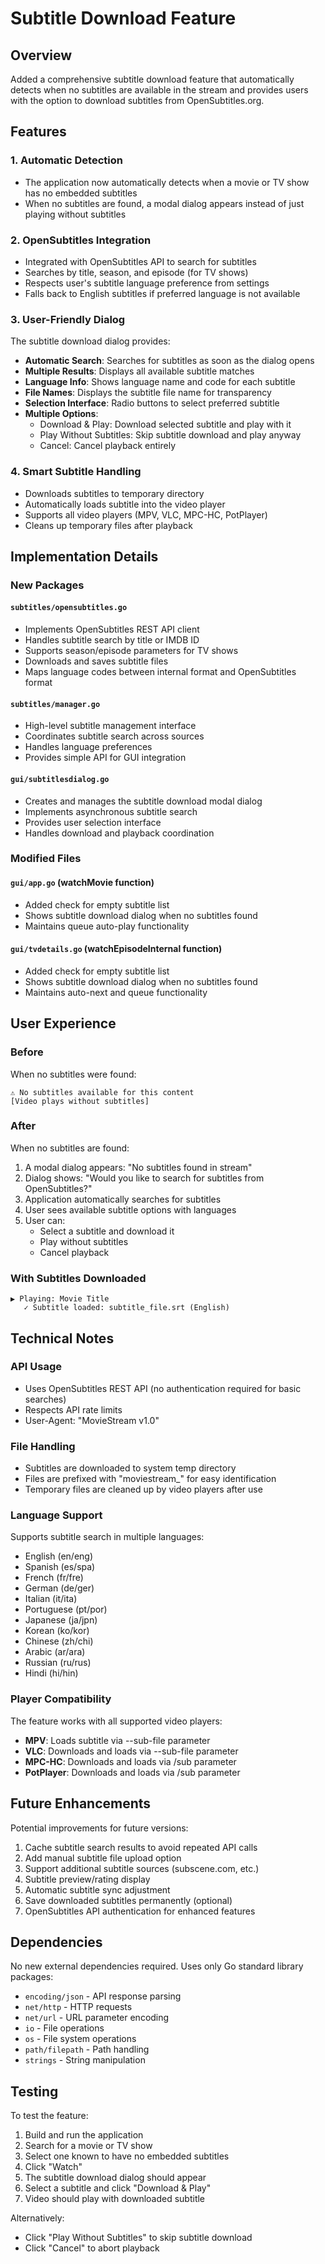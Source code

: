 # Subtitle Download Feature

## Overview
Added a comprehensive subtitle download feature that automatically detects when no subtitles are available in the stream and provides users with the option to download subtitles from OpenSubtitles.org.

## Features

### 1. Automatic Detection
- The application now automatically detects when a movie or TV show has no embedded subtitles
- When no subtitles are found, a modal dialog appears instead of just playing without subtitles

### 2. OpenSubtitles Integration
- Integrated with OpenSubtitles API to search for subtitles
- Searches by title, season, and episode (for TV shows)
- Respects user's subtitle language preference from settings
- Falls back to English subtitles if preferred language is not available

### 3. User-Friendly Dialog
The subtitle download dialog provides:
- **Automatic Search**: Searches for subtitles as soon as the dialog opens
- **Multiple Results**: Displays all available subtitle matches
- **Language Info**: Shows language name and code for each subtitle
- **File Names**: Displays the subtitle file name for transparency
- **Selection Interface**: Radio buttons to select preferred subtitle
- **Multiple Options**:
  - Download & Play: Download selected subtitle and play with it
  - Play Without Subtitles: Skip subtitle download and play anyway
  - Cancel: Cancel playback entirely

### 4. Smart Subtitle Handling
- Downloads subtitles to temporary directory
- Automatically loads subtitle into the video player
- Supports all video players (MPV, VLC, MPC-HC, PotPlayer)
- Cleans up temporary files after playback

## Implementation Details

### New Packages

#### `subtitles/opensubtitles.go`
- Implements OpenSubtitles REST API client
- Handles subtitle search by title or IMDB ID
- Supports season/episode parameters for TV shows
- Downloads and saves subtitle files
- Maps language codes between internal format and OpenSubtitles format

#### `subtitles/manager.go`
- High-level subtitle management interface
- Coordinates subtitle search across sources
- Handles language preferences
- Provides simple API for GUI integration

#### `gui/subtitlesdialog.go`
- Creates and manages the subtitle download modal dialog
- Implements asynchronous subtitle search
- Provides user selection interface
- Handles download and playback coordination

### Modified Files

#### `gui/app.go` (watchMovie function)
- Added check for empty subtitle list
- Shows subtitle download dialog when no subtitles found
- Maintains queue auto-play functionality

#### `gui/tvdetails.go` (watchEpisodeInternal function)
- Added check for empty subtitle list
- Shows subtitle download dialog when no subtitles found
- Maintains auto-next and queue functionality

## User Experience

### Before
When no subtitles were found:
```
⚠ No subtitles available for this content
[Video plays without subtitles]
```

### After
When no subtitles are found:
1. A modal dialog appears: "No subtitles found in stream"
2. Dialog shows: "Would you like to search for subtitles from OpenSubtitles?"
3. Application automatically searches for subtitles
4. User sees available subtitle options with languages
5. User can:
   - Select a subtitle and download it
   - Play without subtitles
   - Cancel playback

### With Subtitles Downloaded
```
▶ Playing: Movie Title
   ✓ Subtitle loaded: subtitle_file.srt (English)
```

## Technical Notes

### API Usage
- Uses OpenSubtitles REST API (no authentication required for basic searches)
- Respects API rate limits
- User-Agent: "MovieStream v1.0"

### File Handling
- Subtitles are downloaded to system temp directory
- Files are prefixed with "moviestream_" for easy identification
- Temporary files are cleaned up by video players after use

### Language Support
Supports subtitle search in multiple languages:
- English (en/eng)
- Spanish (es/spa)
- French (fr/fre)
- German (de/ger)
- Italian (it/ita)
- Portuguese (pt/por)
- Japanese (ja/jpn)
- Korean (ko/kor)
- Chinese (zh/chi)
- Arabic (ar/ara)
- Russian (ru/rus)
- Hindi (hi/hin)

### Player Compatibility
The feature works with all supported video players:
- **MPV**: Loads subtitle via --sub-file parameter
- **VLC**: Downloads and loads via --sub-file parameter
- **MPC-HC**: Downloads and loads via /sub parameter
- **PotPlayer**: Downloads and loads via /sub parameter

## Future Enhancements

Potential improvements for future versions:
1. Cache subtitle search results to avoid repeated API calls
2. Add manual subtitle file upload option
3. Support additional subtitle sources (subscene.com, etc.)
4. Subtitle preview/rating display
5. Automatic subtitle sync adjustment
6. Save downloaded subtitles permanently (optional)
7. OpenSubtitles API authentication for enhanced features

## Dependencies

No new external dependencies required. Uses only Go standard library packages:
- `encoding/json` - API response parsing
- `net/http` - HTTP requests
- `net/url` - URL parameter encoding
- `io` - File operations
- `os` - File system operations
- `path/filepath` - Path handling
- `strings` - String manipulation

## Testing

To test the feature:
1. Build and run the application
2. Search for a movie or TV show
3. Select one known to have no embedded subtitles
4. Click "Watch"
5. The subtitle download dialog should appear
6. Select a subtitle and click "Download & Play"
7. Video should play with downloaded subtitle

Alternatively:
- Click "Play Without Subtitles" to skip subtitle download
- Click "Cancel" to abort playback

